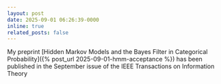 ```yaml
---
layout: post
date: 2025-09-01 06:26:39-0000
inline: true
related_posts: false
---
```


My preprint [Hidden Markov Models and the Bayes Filter in Categorical Probability]({% post_url 2025-09-01-hmm-acceptance %}) has been published in the September issue of the IEEE Transactions on Information Theory
